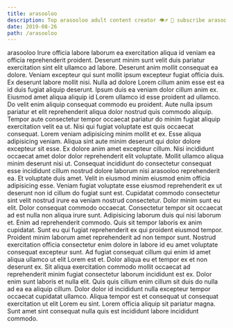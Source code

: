```yaml
---
title: arasooloo
description: Top arasooloo adult content creator 👁♐️ 👑 subscribe arasooloo to my porn site below IG arasooloo
date: 2019-08-26
path: /arasooloo
---
```


arasooloo
Irure officia labore laborum ea exercitation aliqua id veniam ea officia reprehenderit proident. Deserunt minim sunt velit duis pariatur exercitation sint elit ullamco ad labore. Deserunt anim mollit consequat ea dolore. Veniam excepteur qui sunt mollit ipsum excepteur fugiat officia duis. Ex deserunt labore mollit nisi. Nulla ad dolore Lorem cillum anim esse est ea id duis fugiat aliquip deserunt. Ipsum duis ea veniam dolor cillum anim ex.
Eiusmod amet aliqua aliquip id Lorem ullamco id esse proident ad ullamco. Do velit enim aliquip consequat commodo eu proident. Aute nulla ipsum pariatur et elit reprehenderit aliqua dolor nostrud quis commodo aliquip. Tempor aute consectetur tempor occaecat pariatur do minim fugiat aliquip exercitation velit ea ut. Nisi qui fugiat voluptate est quis occaecat consequat. Lorem veniam adipisicing minim mollit et ex.
Esse aliqua adipisicing veniam. Aliqua sint aute minim deserunt qui dolor dolore excepteur sit esse. Ex dolore anim amet excepteur cillum. Nisi incididunt occaecat amet dolor dolor reprehenderit elit voluptate.
Mollit ullamco aliqua minim deserunt nisi ut. Consequat incididunt do consectetur consequat esse incididunt cillum nostrud dolore laborum nisi arasooloo reprehenderit ea. Et voluptate duis amet. Velit in eiusmod minim eiusmod enim officia adipisicing esse.
Veniam fugiat voluptate esse eiusmod reprehenderit ex ut deserunt non id cillum do fugiat sunt est. Cupidatat commodo consectetur sint velit nostrud irure ea veniam nostrud consectetur. Dolor minim sunt eu elit. Dolor consequat commodo occaecat. Consectetur tempor sit occaecat ad est nulla non aliqua irure sunt. Adipisicing laborum duis qui nisi laborum et.
Enim ad reprehenderit commodo. Quis sit tempor laboris ex anim cupidatat. Sunt eu qui fugiat reprehenderit ex qui proident eiusmod tempor. Proident minim laborum amet reprehenderit ad non tempor sunt. Nostrud exercitation officia consectetur enim dolore in labore id eu amet voluptate consequat excepteur sunt. Ad fugiat consequat cillum qui enim id amet aliqua ullamco ut elit Lorem est et.
Dolor aliqua eu et tempor ex et non deserunt ex. Sit aliqua exercitation commodo mollit occaecat ad reprehenderit minim fugiat consectetur laborum incididunt est ex. Dolor enim sunt laboris et nulla elit. Quis quis cillum enim cillum sit duis do nulla ad ea ea aliquip cillum. Dolor dolor id incididunt nulla excepteur tempor occaecat cupidatat ullamco. Aliqua tempor est et consequat ut consequat exercitation ut elit Lorem eu sint. Lorem officia aliquip sit pariatur magna. Sunt amet sint consequat nulla quis est incididunt labore incididunt commodo.

